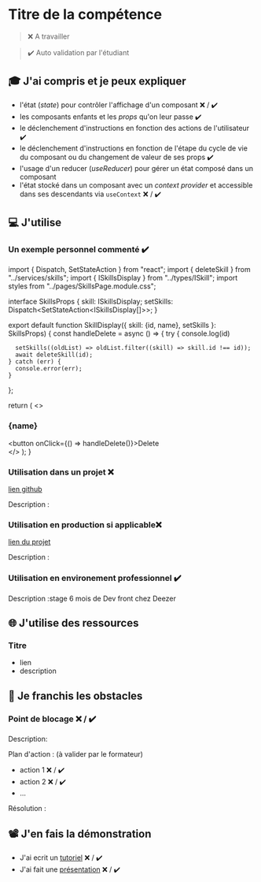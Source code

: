 # Titre de la compétence

> ❌ A travailler

> ✔️ Auto validation par l'étudiant

## 🎓 J'ai compris et je peux expliquer

- l'état (_state_) pour contrôler l'affichage d'un composant ❌ / ✔️
- les composants enfants et les _props_ qu'on leur passe ✔️
- le déclenchement d'instructions en fonction des actions de l'utilisateur ✔️
- le déclenchement d'instructions en fonction de l'étape du cycle de vie du composant ou du changement de valeur de ses props ✔️
- l'usage d'un reducer (_useReducer_) pour gérer un état composé dans un composant
- l'état stocké dans un composant avec un _context provider_ et accessible dans ses descendants via `useContext` ❌ / ✔️

## 💻 J'utilise

### Un exemple personnel commenté ✔️
import { Dispatch, SetStateAction } from "react";
import { deleteSkill } from "../services/skills";
import { ISkillsDisplay } from "../types/ISkill";
import styles from "../pages/SkillsPage.module.css";

interface SkillsProps {
  skill: ISkillsDisplay;
  setSkills: Dispatch<SetStateAction<ISkillsDisplay[]>>;
}

export default function SkillDisplay({ skill: {id, name}, setSkills }: SkillsProps) {
  const handleDelete = 
   async () => {
    try {
      console.log(id)
 
      setSkills((oldList) => oldList.filter((skill) => skill.id !== id));
      await deleteSkill(id);
    } catch (err) {
      console.error(err);
    }
  };

  return (
    <>
      <section >
        <h3>{name}</h3>
        <button onClick={() => handleDelete()}>Delete</button>
      </section>
    </>
  );
}

### Utilisation dans un projet ❌

[lien github](...)

Description :

### Utilisation en production si applicable❌

[lien du projet](...)

Description :

### Utilisation en environement professionnel ✔️

Description :stage 6 mois de Dev front chez Deezer

## 🌐 J'utilise des ressources

### Titre

- lien
- description

## 🚧 Je franchis les obstacles

### Point de blocage ❌ / ✔️

Description:

Plan d'action : (à valider par le formateur)

- action 1 ❌ / ✔️
- action 2 ❌ / ✔️
- ...

Résolution :

## 📽️ J'en fais la démonstration

- J'ai ecrit un [tutoriel](...) ❌ / ✔️
- J'ai fait une [présentation](...) ❌ / ✔️
